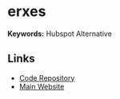 # erxes

**Keywords:** Hubspot Alternative

## Links

- [Code Repository](https://github.com/erxes/erxes)
- [Main Website](https://erxes.io)
